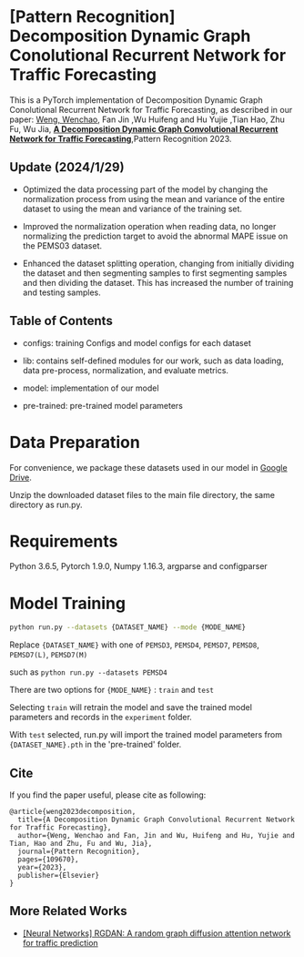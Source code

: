 # [Pattern Recognition] Decomposition Dynamic Graph Conolutional Recurrent Network for Traffic Forecasting  

This is a PyTorch implementation of Decomposition Dynamic Graph Conolutional Recurrent Network for Traffic Forecasting, as described in our paper: [Weng, Wenchao](https://github.com/wengwenchao123/DDGCRN/), Fan Jin ,Wu Huifeng and Hu Yujie ,Tian Hao, Zhu Fu, Wu Jia,  **[A Decomposition Dynamic Graph Convolutional Recurrent Network for Traffic Forecasting](https://www.sciencedirect.com/science/article/pii/S0031320323003710)**,Pattern Recognition 2023.

## Update (2024/1/29)

* Optimized the data processing part of the model by changing the normalization process from using the mean and variance of the entire dataset to using the mean and variance of the training set.

* Improved the normalization operation when reading data, no longer normalizing the prediction target to avoid the abnormal MAPE issue on the PEMS03 dataset.

* Enhanced the dataset splitting operation, changing from initially dividing the dataset and then segmenting samples to first segmenting samples and then dividing the dataset. This has increased the number of training and testing samples.


## Table of Contents

* configs: training Configs and model configs for each dataset

* lib: contains self-defined modules for our work, such as data loading, data pre-process, normalization, and evaluate metrics.

* model: implementation of our model 

* pre-trained:  pre-trained model parameters


# Data Preparation

For convenience, we package these datasets used in our model in [Google Drive](https://drive.google.com/drive/folders/1OQYVddI5icsHwSVWtRHbqJ-xG7242q1r?usp=share_link).

Unzip the downloaded dataset files to the main file directory, the same directory as run.py.

# Requirements

Python 3.6.5, Pytorch 1.9.0, Numpy 1.16.3, argparse and configparser

# Model Training

```bash
python run.py --datasets {DATASET_NAME} --mode {MODE_NAME}
```
Replace `{DATASET_NAME}` with one of `PEMSD3`, `PEMSD4`, `PEMSD7`, `PEMSD8`, `PEMSD7(L)`, `PEMSD7(M)`

such as `python run.py --datasets PEMSD4`

There are two options for `{MODE_NAME}` : `train` and `test`

Selecting `train` will retrain the model and save the trained model parameters and records in the `experiment` folder.

With `test` selected, run.py will import the trained model parameters from `{DATASET_NAME}.pth` in the 'pre-trained' folder.

## Cite

If you find the paper useful, please cite as following:

```
@article{weng2023decomposition,
  title={A Decomposition Dynamic Graph Convolutional Recurrent Network for Traffic Forecasting},
  author={Weng, Wenchao and Fan, Jin and Wu, Huifeng and Hu, Yujie and Tian, Hao and Zhu, Fu and Wu, Jia},
  journal={Pattern Recognition},
  pages={109670},
  year={2023},
  publisher={Elsevier}
}
```

## More Related Works

- [[Neural Networks] RGDAN: A random graph diffusion attention network for traffic prediction](https://doi.org/10.1016/j.neunet.2023.106093)

